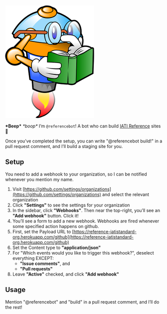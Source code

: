 ![Reference Bot](bot.png)

**\*Beep\*** _\*boop\*_ I’m `@referencebot`! A bot who can build [IATI Reference](http://reference.iatistandard.org) sites 🚀

Once you’ve completed the setup, you can write "@referencebot build!" in a pull request comment, and I’ll build a staging site for you.

## Setup

You need to add a webhook to your organization, so I can be notified whenever you mention my name.

 1. Visit [https://github.com/settings/organizations](https://github.com/settings/organizations) and select the relevant organization
 2. Click **"Settings"** to see the settings for your organization
 3. In the sidebar, click **"Webhooks"**. Then near the top-right, you’ll see an **"Add webhook"** button. Click it!
 4. You’ll see a form to add a new webhook. Webhooks are fired whenever some specified action happens on github.
 5. First, set the Payload URL to [https://reference-iatistandard-org.herokuapp.com/github](https://reference-iatistandard-org.herokuapp.com/github)
 6. Set the Content type to **"application/json"**
 7. For "Which events would you like to trigger this webhook?", deselect everything EXCEPT:
     * **"Issue comments"**, and
     * **"Pull requests"**
 8. Leave **"Active"** checked, and click **"Add webhook"**

## Usage

Mention "@referencebot" and "build" in a pull request comment, and I’ll do the rest!
